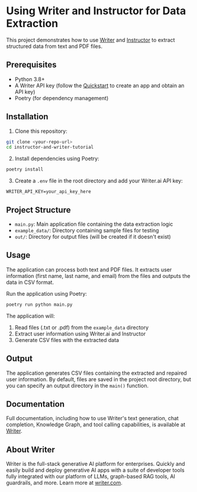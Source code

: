 # Using Writer and Instructor for Data Extraction

This project demonstrates how to use [Writer](https://www.writer.com?utm_source=github&utm_medium=readme&utm_campaign=api) and [Instructor](https://useinstructor.com/) to extract structured data from text and PDF files.

## Prerequisites

- Python 3.8+
- A Writer API key (follow the [Quickstart](http://dev.writer.com/api-guides/quickstart) to create an app and obtain an API key)
- Poetry (for dependency management)

## Installation

1. Clone this repository:
```bash
git clone <your-repo-url>
cd instructor-and-writer-tutorial
```

2. Install dependencies using Poetry:
```bash
poetry install
```

3. Create a `.env` file in the root directory and add your Writer.ai API key:
```
WRITER_API_KEY=your_api_key_here
```

## Project Structure

- `main.py`: Main application file containing the data extraction logic
- `example_data/`: Directory containing sample files for testing
- `out/`: Directory for output files (will be created if it doesn't exist)

## Usage

The application can process both text and PDF files. It extracts user information (first name, last name, and email) from the files and outputs the data in CSV format.

Run the application using Poetry:

```bash
poetry run python main.py
```

The application will:
1. Read files (.txt or .pdf) from the `example_data` directory
2. Extract user information using Writer.ai and Instructor
3. Generate CSV files with the extracted data

## Output

The application generates CSV files containing the extracted and repaired user information. By default, files are saved in the project root directory, but you can specify an output directory in the `main()` function.

## Documentation

Full documentation, including how to use Writer's text generation, chat completion, Knowledge Graph, and tool calling capabilities, is available at [Writer](https://dev.writer.com/api?utm_source=github&utm_medium=readme&utm_campaign=api).

## About Writer

Writer is the full-stack generative AI platform for enterprises. Quickly and easily build and deploy generative AI apps with a suite of developer tools fully integrated with our platform of LLMs, graph-based RAG tools, AI guardrails, and more. Learn more at [writer.com](https://www.writer.com?utm_source=github&utm_medium=readme&utm_campaign=api).